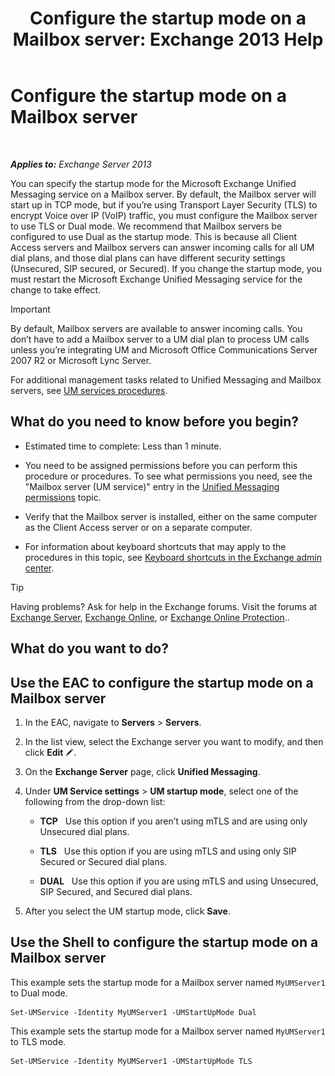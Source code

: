 ﻿---
title: 'Configure the startup mode on a Mailbox server: Exchange 2013 Help'
TOCTitle: Configure the startup mode on a Mailbox server
ms:assetid: 4457d6a0-52bd-4269-8cb5-d34d7fe9bfc3
ms:mtpsurl: https://technet.microsoft.com/en-us/library/Ee423544(v=EXCHG.150)
ms:contentKeyID: 49315402
ms.date: 12/09/2016
mtps_version: v=EXCHG.150
---

# Configure the startup mode on a Mailbox server

 

_**Applies to:** Exchange Server 2013_


You can specify the startup mode for the Microsoft Exchange Unified Messaging service on a Mailbox server. By default, the Mailbox server will start up in TCP mode, but if you’re using Transport Layer Security (TLS) to encrypt Voice over IP (VoIP) traffic, you must configure the Mailbox server to use TLS or Dual mode. We recommend that Mailbox servers be configured to use Dual as the startup mode. This is because all Client Access servers and Mailbox servers can answer incoming calls for all UM dial plans, and those dial plans can have different security settings (Unsecured, SIP secured, or Secured). If you change the startup mode, you must restart the Microsoft Exchange Unified Messaging service for the change to take effect.


> [!IMPORTANT]
> By default, Mailbox servers are available to answer incoming calls. You don’t have to add a Mailbox server to a UM dial plan to process UM calls unless you’re integrating UM and Microsoft Office Communications Server 2007 R2 or Microsoft Lync Server.



For additional management tasks related to Unified Messaging and Mailbox servers, see [UM services procedures](um-services-procedures-exchange-2013-help.md).

## What do you need to know before you begin?

  - Estimated time to complete: Less than 1 minute.

  - You need to be assigned permissions before you can perform this procedure or procedures. To see what permissions you need, see the "Mailbox server (UM service)" entry in the [Unified Messaging permissions](unified-messaging-permissions-exchange-2013-help.md) topic.

  - Verify that the Mailbox server is installed, either on the same computer as the Client Access server or on a separate computer.

  - For information about keyboard shortcuts that may apply to the procedures in this topic, see [Keyboard shortcuts in the Exchange admin center](keyboard-shortcuts-in-the-exchange-admin-center-exchange-online-protection-help.md).


> [!TIP]
> Having problems? Ask for help in the Exchange forums. Visit the forums at <A href="https://go.microsoft.com/fwlink/p/?linkid=60612">Exchange Server</A>, <A href="https://go.microsoft.com/fwlink/p/?linkid=267542">Exchange Online</A>, or <A href="https://go.microsoft.com/fwlink/p/?linkid=285351">Exchange Online Protection</A>..



## What do you want to do?

## Use the EAC to configure the startup mode on a Mailbox server

1.  In the EAC, navigate to **Servers** \> **Servers**.

2.  In the list view, select the Exchange server you want to modify, and then click **Edit** ![Edit icon](images/JJ218640.6f53ccb2-1f13-4c02-bea0-30690e6ea71d(EXCHG.150).gif "Edit icon").

3.  On the **Exchange Server** page, click **Unified Messaging**.

4.  Under **UM Service settings** \> **UM startup mode**, select one of the following from the drop-down list:
    
      - **TCP**   Use this option if you aren’t using mTLS and are using only Unsecured dial plans.
    
      - **TLS**   Use this option if you are using mTLS and using only SIP Secured or Secured dial plans.
    
      - **DUAL**   Use this option if you are using mTLS and using Unsecured, SIP Secured, and Secured dial plans.

5.  After you select the UM startup mode, click **Save**.

## Use the Shell to configure the startup mode on a Mailbox server

This example sets the startup mode for a Mailbox server named `MyUMServer1` to Dual mode.

    Set-UMService -Identity MyUMServer1 -UMStartUpMode Dual

This example sets the startup mode for a Mailbox server named `MyUMServer1` to TLS mode.

    Set-UMService -Identity MyUMServer1 -UMStartUpMode TLS

